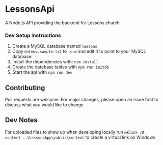 # LessonsApi

A Node.js API providing the backend for Lessons.church

### Dev Setup Instructions

1. Create a MySQL database named `lessons`
2. Copy `dotenv.sample.txt` to `.env` and edit it to point to your MySQL database.
3. Install the dependencies with: `npm install`
4. Create the database tables with `npm run initdb`
5. Start the api with `npm run dev`

## Contributing

Pull requests are welcome. For major changes, please open an issue first to discuss what you would like to change.

## Dev Notes

For uploaded files to show up when developing locally run `mklink /D content ..\LessonsApp\public\content` to create a virtual link on Windows.
